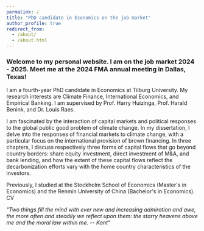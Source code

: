 ```yaml
---
permalink: /
title: "PhD candidate in Economics on the job market"
author_profile: true
redirect_from: 
  - /about/
  - /about.html
---
```

### Welcome to my personal website. I am on the job market 2024 - 2025. Meet me at the 2024 FMA annual meeting in Dallas, Texas!

I am a fourth-year PhD candidate in Economics at Tilburg University. My research interests are Climate Finance, International Economics, and Empirical Banking. I am supervised by Prof. Harry Huizinga, Prof. Harald Benink, and Dr. Louis Raes. 

I am fascinated by the interaction of capital markets and political responses to the global public good problem of climate change. In my dissertation, I delve into the responses of financial markets to climate change, with a particular focus on the international provision of brown financing. In three chapters, I discuss respectively three forms of capital flows that go beyond country borders: share equity investment, direct investment of M&A, and bank lending, and how the extent of these capital flows reflect the decarbonization efforts vary with the home country characteristics of the investors.

Previously, I studied at the Stockholm School of Economics (Master's in Economics) and the Renmin University of China (Bachelor's in Economics). 
CV






_"Two things fill the mind with ever new and increasing admiration and awe, the more often and steadily we reflect upon them: the starry heavens above me and the moral law within me. -- Kant"_
